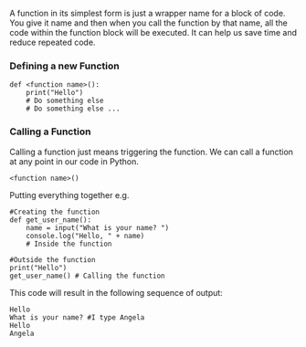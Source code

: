 A function in its simplest form is just a wrapper name for a block of code. You give it name and then when you call the function by that name, all the code within the function block will be executed. It can help us save time and reduce repeated code.

### Defining a new Function
```
def <function name>():
    print("Hello")
    # Do something else
    # Do something else ...
```

### Calling a Function
Calling a function just means triggering the function. We can call a function at any point in our code in Python. 

```
<function name>()
```

Putting everything together e.g.
```
#Creating the function
def get_user_name():
    name = input("What is your name? ")
    console.log("Hello, " + name)
    # Inside the function

#Outside the function
print("Hello")
get_user_name() # Calling the function
```

This code will result in the following sequence of output:
```
Hello
What is your name? #I type Angela
Hello
Angela
```